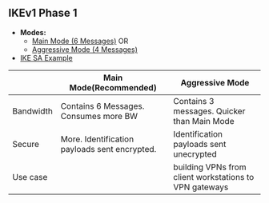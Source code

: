 ## IKEv1 Phase 1
- **Modes:**
  - [Main Mode (6 Messages)](Main_Mode) OR
  - [Aggressive Mode (4 Messages)](Aggresive_Mode)
- [IKE SA Example](../../../Terms/Security_Association/)

||Main Mode(Recommended)|Aggressive Mode|
|---|---|---|
|Bandwidth|Contains 6 Messages. Consumes more BW|Contains 3 messages. Quicker than Main Mode|
|Secure|More. Identification payloads sent encrypted.|Identification payloads sent unecrypted|
|Use case||building VPNs from client workstations to VPN gateways|

